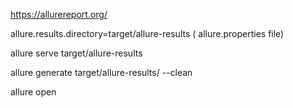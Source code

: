 https://allurereport.org/

allure.results.directory=target/allure-results ( allure.properties file)

allure serve target/allure-results

allure generate target/allure-results/ --clean

allure open

